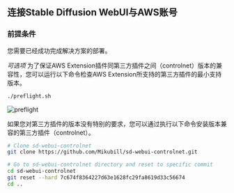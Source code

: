 ## 连接Stable Diffusion WebUI与AWS账号

### 前提条件
您需要已经成功完成解决方案的部署。

*可选项*
为了保证AWS Extension插件同第三方插件之间（controlnet）版本的兼容性，您可以运行以下命令检查AWS Extension所支持的第三方插件的最小支持版本。
```bash
./preflight.sh
```
![preflight](../images/preflight.png)

如果您对第三方插件的版本没有特别的要求，您可以通过执行以下命令安装版本兼容的第三方插件（controlnet）。

```bash
# Clone sd-webui-controlnet
git clone https://github.com/Mikubill/sd-webui-controlnet.git

# Go to sd-webui-controlnet directory and reset to specific commit
cd sd-webui-controlnet
git reset --hard 7c674f8364227d63e1628fc29fa8619d33c56674
cd ..

```

<!-- ### 操作步骤
1. 访问[AWS CloudFormation控制台](https://console.aws.amazon.com/cloudformation/)。
2. 从堆栈列表中选择方案的根堆栈，而不是嵌套堆栈。列表中嵌套堆栈的名称旁边会显示嵌套（NESTED）。
3. 打开输出（Outputs）标签页，找到**APIGatewayUrl**对应的URL，并复制。
4. 打开Stable Diffusion WebUI中的**Amazon SageMaker**标签页，在**API URL**文本框粘贴步骤3得到的URL。在**API Token**输入09876543210987654321。点击**Update Setting**，会得到*Successfully Updated Config*的确认信息。
5. 点击**Test Connection**，得到*Successfully Connected*确认信息，表明现在Stable Diffusion WebUI已经成功与后端部署堆栈的AWS账户链接。 -->
